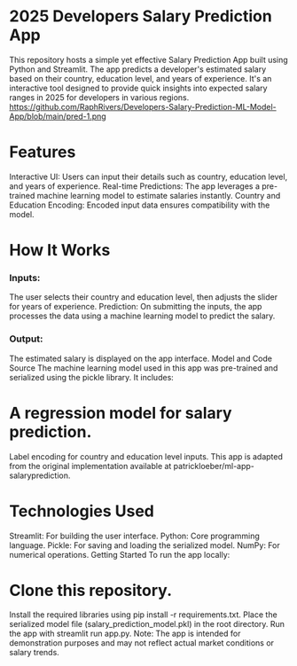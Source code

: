 # 2025 Developers Salary Prediction App

This repository hosts a simple yet effective Salary Prediction App built using Python and Streamlit. The app predicts a developer's estimated salary based on their country, education level, and years of experience. It's an interactive tool designed to provide quick insights into expected salary ranges in 2025 for developers in various regions.
https://github.com/RaphRivers/Developers-Salary-Prediction-ML-Model-App/blob/main/pred-1.png

# Features
Interactive UI: Users can input their details such as country, education level, and years of experience.
Real-time Predictions: The app leverages a pre-trained machine learning model to estimate salaries instantly.
Country and Education Encoding: Encoded input data ensures compatibility with the model.

# How It Works
### Inputs: 
The user selects their country and education level, then adjusts the slider for years of experience.
Prediction: On submitting the inputs, the app processes the data using a machine learning model to predict the salary.
### Output: 
The estimated salary is displayed on the app interface.
Model and Code Source
The machine learning model used in this app was pre-trained and serialized using the pickle library. It includes:

# A regression model for salary prediction.
Label encoding for country and education level inputs.
This app is adapted from the original implementation available at patrickloeber/ml-app-salaryprediction.

# Technologies Used
Streamlit: For building the user interface.
Python: Core programming language.
Pickle: For saving and loading the serialized model.
NumPy: For numerical operations.
Getting Started
To run the app locally:

# Clone this repository.
Install the required libraries using pip install -r requirements.txt.
Place the serialized model file (salary_prediction_model.pkl) in the root directory.
Run the app with streamlit run app.py.
Note: The app is intended for demonstration purposes and may not reflect actual market conditions or salary trends.
